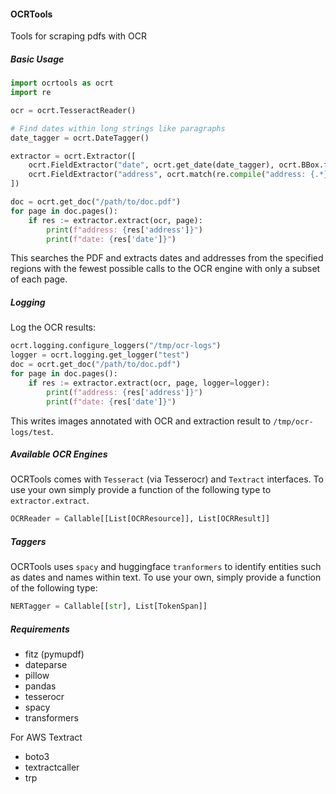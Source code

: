 #### OCRTools

Tools for scraping pdfs with OCR

##### Basic Usage

```python
import ocrtools as ocrt
import re

ocr = ocrt.TesseractReader()

# Find dates within long strings like paragraphs
date_tagger = ocrt.DateTagger()

extractor = ocrt.Extractor([
    ocrt.FieldExtractor("date", ocrt.get_date(date_tagger), ocrt.BBox.from_xyxy(0.12, 0.12, 0.2, 0.2)),
    ocrt.FieldExtractor("address", ocrt.match(re.compile("address: {.*}")), ocrt.BBox.from_xyxy(0.12, 0.12, 0.2, 0.2))
])

doc = ocrt.get_doc("/path/to/doc.pdf")
for page in doc.pages():
    if res := extractor.extract(ocr, page):
        print(f"address: {res['address']}")
        print(f"date: {res['date']}")
```

This searches the PDF and extracts dates and addresses from the specified regions with the fewest possible calls to the OCR engine with only a subset of each page.

##### Logging

Log the OCR results:
```python
ocrt.logging.configure_loggers("/tmp/ocr-logs")
logger = ocrt.logging.get_logger("test")
doc = ocrt.get_doc("/path/to/doc.pdf")
for page in doc.pages():
    if res := extractor.extract(ocr, page, logger=logger):
        print(f"address: {res['address']}")
        print(f"date: {res['date']}")
```
This writes images annotated with OCR and extraction result to `/tmp/ocr-logs/test`.


##### Available OCR Engines

OCRTools comes with `Tesseract` (via Tesserocr) and `Textract` interfaces. To use your own simply provide a function of the following type to `extractor.extract`.

```python
OCRReader = Callable[[List[OCRResource]], List[OCRResult]]
```

##### Taggers

OCRTools uses `spacy` and huggingface `tranformers` to identify entities such as dates and names within text. To use your own, simply provide a function of the following type:
```python
NERTagger = Callable[[str], List[TokenSpan]]
```



##### Requirements

- fitz (pymupdf)
- dateparse
- pillow
- pandas
- tesserocr
- spacy
- transformers

For AWS Textract
- boto3
- textractcaller
- trp




